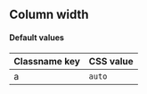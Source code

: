 ## Column width

<!-- <values.columnWidth> -->
#### Default values
|Classname key|CSS value |
|-------------|----------|
|a            |```auto```|

<!-- </values.columnWidth> -->

<!-- <variants.columnWidth> -->

<!-- </variants.columnWidth> -->